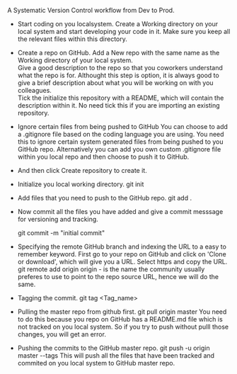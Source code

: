 A Systematic Version Control workflow from Dev to Prod.

- Start coding on you localsystem.
Create a Working directory on your local system and start developing your code in it. Make sure you keep all the relevant files within this directory.

- Create a repo on GitHub.
Add a New repo with the same name as the Working directory of your local system.<br/>
Give a good description to the repo so that you coworkers understand what the repo is for. Althought this step is option, it is always good to give a brief description about what you will be working on with you colleagues.<br/>
Tick the initialize this repository with a README, which will contain the description within it. No need tick this if you are importing an existing repository. 

- Ignore certain files from being pushed to GitHub
You can choose to add a .gitignore file based on the coding language you are using. You need this to ignore certain system generated files from being pushed to you GitHub repo. Alternatively you can add you own custom .gitignore file within you local repo and then choose to push it to GitHub.

- And then click Create repository to create it.
- Initialize you local working directory.
	git init
- Add files that you need to push to the GitHub repo.
	git add .
- Now commit all the files you have added and give a commit messsage for versioning and tracking.

	git commit -m "initial commit"
- Specifying the remote GitHub branch and indexing the URL to a easy to remember keyword.
First go to your repo on GitHub and click on 'Clone or download', which will give you a URL. Select https and copy the URL.
	git remote add origin <URL>
origin - is the name the community usually preferes to use to point to the repo source URL, hence we will do the same.

- Tagging the commit.
	git tag <Tag_name>
- Pulling the master repo from github first.
	git pull origin master
You need to do this because you repo on GitHub has a README.md file which is not tracked on you local system. So if you try to push without pulll those changes, you will get an error.

- Pushing the commits to the GitHub master repo.
	git push -u origin master --tags
This will push all the files that have been tracked and commited on you local system to GitHub master repo.